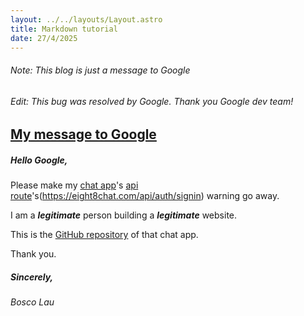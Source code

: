 ```yaml
---
layout: ../../layouts/Layout.astro
title: Markdown tutorial
date: 27/4/2025
---
```


###### Note: This blog is just a message to Google

###### Edit: This bug was resolved by Google. Thank you Google dev team!

## <u>My message to Google</u>

##### Hello Google,

Please make my [chat app](https://eight8chat.com)'s [api route](https://eight8chat.com/api/auth/signin)'s(https://eight8chat.com/api/auth/signin) warning go away.

I am a **_legitimate_** person building a **_legitimate_** website.

This is the [GitHub repository](https://github.com/Bosco0808-alt/eight8chat) of that chat app.

Thank you.

##### Sincerely,

###### Bosco Lau
